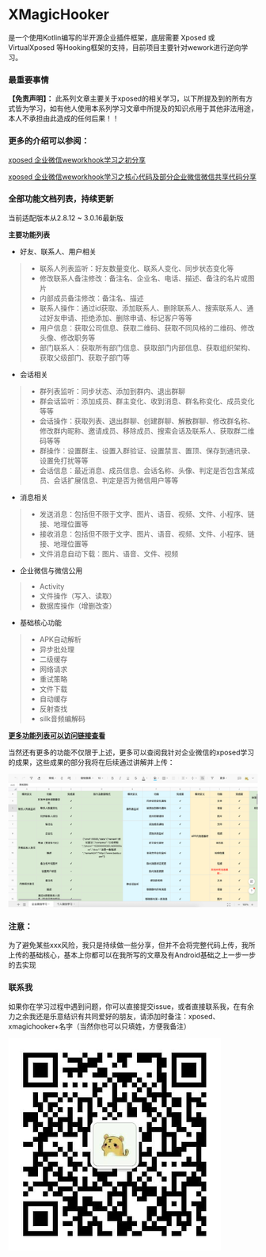 # XMagicHooker
是一个使用Kotlin编写的半开源企业插件框架，底层需要 Xposed 或 VirtualXposed 等Hooking框架的支持，目前项目主要针对wework进行逆向学习。

### 最重要事情

**【免责声明】：**
此系列文章主要关于xposed的相关学习，以下所提及到的所有方式皆为学习，如有他人使用本系列学习文章中所提及的知识点用于其他非法用途，本人不承担由此造成的任何后果！！

### 更多的介绍可以参阅：

[xposed 企业微信weworkhook学习之初分享](https://www.jianshu.com/p/204ddc907c4e)

[xposed 企业微信weworkhook学习之核心代码及部分企业微信微信共享代码分享](https://www.jianshu.com/p/9c00a1214a7d)

### 全部功能文档列表，持续更新

当前适配版本从2.8.12 ~ 3.0.16最新版

**主要功能列表**

- 好友、联系人、用户相关

> - 联系人列表监听：好友数量变化、联系人变化、同步状态变化等
> - 修改联系人备注修改：备注名、企业名、电话、描述、备注的名片或图片
> - 内部成员备注修改：备注名、描述
> - 联系人操作：通过id获取、添加联系人、删除联系人、搜索联系人、通过好友申请、拒绝添加、删除申请、标记客户等等
> - 用户信息：获取公司信息、获取二维码、获取不同风格的二维码、修改头像、修改职务等
> - 部门联系人：获取所有部门信息、获取部门内部信息、获取组织架构、获取父级部门、获取子部门等

- 会话相关

> - 群列表监听：同步状态、添加到群内、退出群聊
> - 群会话监听：添加成员、群主变化、收到消息、群名称变化、成员变化等等
> - 会话操作：获取列表、退出群聊、创建群聊、解散群聊、修改群名称、修改群内昵称、邀请成员、移除成员、搜索会话及联系人、获取群二维码等等
> - 群操作：设置群主、设置入群验证、设置禁言、置顶、保存到通讯录、设置免打扰等等
> - 会话信息：最近消息、成员信息、会话名称、头像、判定是否包含某成员、会话扩展信息、判定是否为微信用户等等

- 消息相关

> - 发送消息：包括但不限于文字、图片、语音、视频、文件、小程序、链接、地理位置等
> - 接收消息：包括但不限于文字、图片、语音、视频、文件、小程序、链接、地理位置等
> - 文件消息自动下载：图片、语音、文件、视频

- 企业微信与微信公用

> - Activity 
> - 文件操作（写入、读取）
> - 数据库操作（增删改查）

- 基础核心功能

> - APK自动解析
> - 异步批处理
> - 二级缓存
> - 网络请求
> - 重试策略
> - 文件下载
> - 自动缓存
> - 反射查找
> - silk音频编解码

**[更多功能列表可以访问链接查看](https://docs.qq.com/sheet/DS3VHS09WREpxWndV?tab=BB08J2&c=AA5A0A0)**

当然还有更多的功能不仅限于上述，更多可以查阅我针对企业微信的xposed学习的成果，这些成果的部分我将在后续通过讲解并上传：


![功能列表截图](sources/xposed_functions.png)


### 注意：
为了避免某些xxx风险，我只是持续做一些分享，但并不会将完整代码上传，我所上传的基础核心，基本上你都可以在我所写的文章及有Android基础之上一步一步的去实现

### 联系我

如果你在学习过程中遇到问题，你可以直接提交issue，或者直接联系我，在有余力之余我还是乐意结识有共同爱好的朋友，请添加时备注：xposed、xmagichooker+名字（当然你也可以只填姓，方便我备注）


![我的联系方式](sources/my_contact_information.jpeg)




